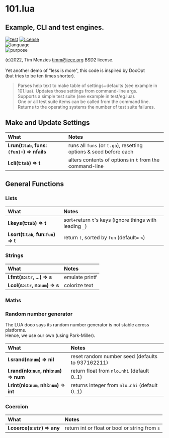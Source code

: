 
#	101.lua	

## Example, CLI and test engines.   	
[![test](https://github.com/burn/101/actions/workflows/test.yml/badge.svg)](https://github.com/burn/101/actions/workflows/test.yml)	
[![license](https://img.shields.io/badge/license-BSD--2-9cf)](LICENSE.md)	
![language](https://img.shields.io/badge/language-lua-yellow)	
![purpose](https://img.shields.io/badge/purpose-teaching-blueviolet)	
     	
(c)2022, Tim Menzies <timm@ieee.org> BSD2 license.<br>	
Yet another demo of "less is more", this code is inspired by DocOpt 	
(but tries to be ten times shorter). 	
   	
> Parses help text to make table of settings+defaults (see example in 101.lua).	
Updates those settings from command-line args.	
Supports a simple test suite (see example in test/eg.lua).	
One or all test suite items can be called from the command line.	
Returns to the operating systems the number of test suite failures.	
## Make and Update Settings	

| What | Notes |
|:---|:---|
| <b>l.run(t:`tab`, funs:`(fun)+`) &rArr;  nfails</b> |  runs all `funs` (or `t.go`), resetting options & seed before each |
| <b>l.cli(t:`tab`) &rArr;  t</b> |  alters contents of options in `t` from the  command-line |


## General Functions	
### Lists	

| What | Notes |
|:---|:---|
| <b>l.keys(t:`tab`) &rArr;  t</b> |  sort+return `t`'s keys (ignore things with leading `_`) |
| <b>l.sort(t:`tab`,  fun:`fun`) &rArr;  t</b> |  return `t`,  sorted by `fun` (default= `<`) |


### Strings	

| What | Notes |
|:---|:---|
| <b>l.fmt(s:`str`, ...) &rArr;  s</b> |  emulate printf |
| <b>l.col(s:`str`, n:`num`) &rArr; s</b> |  colorize text |


### Maths	
### Random number generator	
The LUA doco says its random number generator is not stable across platforms.	
Hence, we use our own (using Park-Miller).	

| What | Notes |
|:---|:---|
| <b>l.srand(n:`num`) &rArr;  nil</b> |  reset random number seed (defaults to 937162211)  |
| <b>l.rand(nlo:`num`, nhi:`num`) &rArr;  num</b> |  return float from `nlo`..`nhi` (default 0..1) |
| <b>l.rint(nlo:`num`, nhi:`num`) &rArr;  int</b> |  returns integer from `nlo`..`nhi` (default 0..1) |


### Coercion	

| What | Notes |
|:---|:---|
| <b>l.coerce(s:`str`) &rArr;  any</b> |  return int or float or bool or string from `s` |


